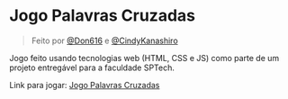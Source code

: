 # Jogo Palavras Cruzadas

> Feito por [@Don616](https://github.com/Don616) e [@CindyKanashiro](https://github.com/CindyKanashiro)

Jogo feito usando tecnologias web (HTML, CSS e JS) como parte de um projeto entregável para a faculdade SPTech.

Link para jogar: [Jogo Palavras Cruzadas](http://cruzadinha-cindy-don.surge.sh)


